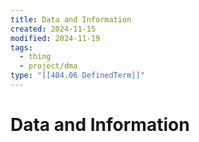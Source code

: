 ```yaml
---
title: Data and Information
created: 2024-11-15
modified: 2024-11-19
tags:
  - thing
  - project/dma
type: "[[404.06 DefinedTerm]]"
---
```

# Data and Information
